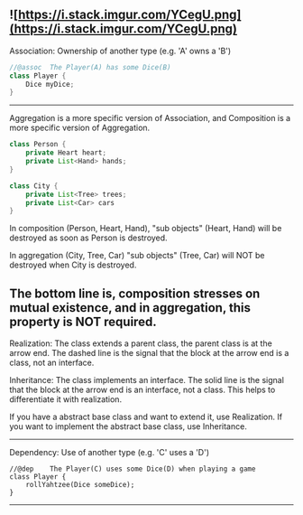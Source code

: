 ![https://i.stack.imgur.com/YCegU.png](https://i.stack.imgur.com/YCegU.png)
---
Association: Ownership of another type (e.g. 'A' owns a 'B')
```java
//@assoc  The Player(A) has some Dice(B)
class Player {
    Dice myDice;
}
```
---
Aggregation is a more specific version of Association, and Composition is a more specific version of Aggregation.

```java
class Person {
    private Heart heart;
    private List<Hand> hands;
}
```
```java
class City {
    private List<Tree> trees;
    private List<Car> cars
}
```
In composition (Person, Heart, Hand), "sub objects" (Heart, Hand) will be destroyed as soon as Person is destroyed.

In aggregation (City, Tree, Car) "sub objects" (Tree, Car) will NOT be destroyed when City is destroyed.

The bottom line is, composition stresses on mutual existence, and in aggregation, this property is NOT required.
---

Realization: The class extends a parent class, the parent class is at the arrow end. The dashed line is the signal that the block at the arrow end is a class, not an interface.

Inheritance: The class implements an interface. The solid line is the signal that the block at the arrow end is an interface, not a class. This helps to differentiate it with realization.

If you have a abstract base class and want to extend it, use Realization. If you want to implement the abstract base class, use Inheritance.

---

Dependency: Use of another type (e.g. 'C' uses a 'D')
```
//@dep    The Player(C) uses some Dice(D) when playing a game
class Player {
    rollYahtzee(Dice someDice);
}
```

---
